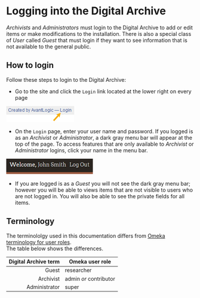 # Logging into the Digital Archive

*Archivists* and *Administrators* must login to the Digital Archive to add or edit items or make modifications to the installation. There is also a special class of *User* called *Guest* that must login if they want to see information that is not available to the general public.

## How to login

Follow these steps to login to the Digital Archive:

-   Go to the site and click the `Login` link located at the lower right on every page

![login link](logging-in-1.jpg)

-   On the `Login` page, enter your user name and password. If you logged is as an *Archivist* or
    *Administrator*, a dark gray menu bar will appear at the top of the page. To access features
    that are only available to *Archivist* or *Administrator* logins, click your name in the menu bar.

![login link](logging-in-2.jpg)

-   If you are logged is as a *Guest* you will not see the dark gray menu bar; however you will be able to views items
    that are not visible to users who are not logged in. You will also be able to see the private fields
    for all items.

## Terminology

The terminololgy used in this documentation differs from
[Omeka terminology for user roles](https://omeka.org/classic/docs/Admin/Users/).  
The table below shows the differences.

Digital Archive term | Omeka user role
---:|---
Guest|researcher
Archivist|admin *or* contributor
Administrator|super

